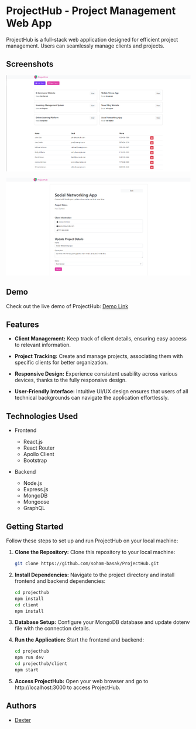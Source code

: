 # ProjectHub - Project Management Web App

ProjectHub is a full-stack web application designed for efficient project management. Users can seamlessly manage clients and projects.

## Screenshots

![Screenshot 1](banners/banner1.png)

![Screenshot 2](banners/banner2.png)

## Demo

Check out the live demo of ProjectHub: [Demo Link](https://project-hub-bydex.netlify.app/)

## Features

- **Client Management:** Keep track of client details, ensuring easy access to relevant information.

- **Project Tracking:** Create and manage projects, associating them with specific clients for better organization.

- **Responsive Design:** Experience consistent usability across various devices, thanks to the fully responsive design.

- **User-Friendly Interface:** Intuitive UI/UX design ensures that users of all technical backgrounds can navigate the application effortlessly.

## Technologies Used

- Frontend

  - React.js
  - React Router
  - Apollo Client
  - Bootstrap

- Backend
  - Node.js
  - Express.js
  - MongoDB
  - Mongoose
  - GraphQL

## Getting Started

Follow these steps to set up and run ProjectHub on your local machine:

1. **Clone the Repository:** Clone this repository to your local machine:

   ```bash
   git clone https://github.com/soham-basak/ProjectHub.git

   ```

2. **Install Dependencies:** Navigate to the project directory and install frontend and backend dependencies:

   ```bash
   cd projecthub
   npm install
   cd client
   npm install
   ```

3. **Database Setup:** Configure your MongoDB database and update dotenv file with the connection details.

4. **Run the Application:** Start the frontend and backend:

   ```bash
   cd projecthub
   npm run dev
   cd projecthub/client
   npm start
   ```

5. **Access ProjectHub:** Open your web browser and go to http://localhost:3000 to access ProjectHub.

## Authors

- [Dexter](https://github.com/soham-basak)
